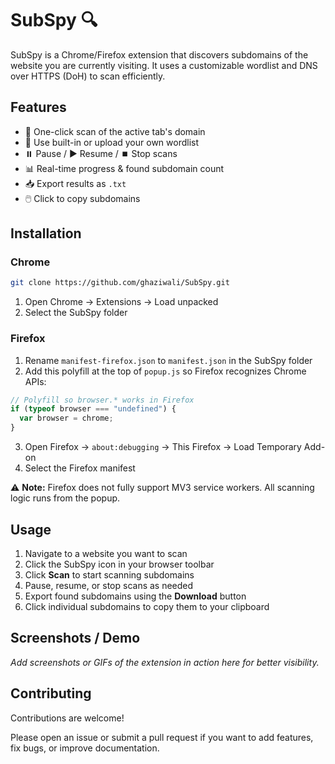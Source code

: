 # SubSpy 🔍


SubSpy is a Chrome/Firefox extension that discovers subdomains of the website you are currently visiting. It uses a customizable wordlist and DNS over HTTPS (DoH) to scan efficiently.

## Features

- 🚀 One-click scan of the active tab's domain  
- 📂 Use built-in or upload your own wordlist  
- ⏸️ Pause / ▶️ Resume / ⏹️ Stop scans  
- 📊 Real-time progress & found subdomain count  
- 📥 Export results as `.txt`  
- 🖱️ Click to copy subdomains  

## Installation

### Chrome

```bash
git clone https://github.com/ghaziwali/SubSpy.git
```

1. Open Chrome → Extensions → Load unpacked
2. Select the SubSpy folder

### Firefox

1. Rename `manifest-firefox.json` to `manifest.json` in the SubSpy folder
2. Add this polyfill at the top of `popup.js` so Firefox recognizes Chrome APIs:

```javascript
// Polyfill so browser.* works in Firefox
if (typeof browser === "undefined") {
  var browser = chrome;
}
```

3. Open Firefox → `about:debugging` → This Firefox → Load Temporary Add-on
4. Select the Firefox manifest

⚠️ **Note:** Firefox does not fully support MV3 service workers. All scanning logic runs from the popup.

## Usage

1. Navigate to a website you want to scan
2. Click the SubSpy icon in your browser toolbar
3. Click **Scan** to start scanning subdomains
4. Pause, resume, or stop scans as needed
5. Export found subdomains using the **Download** button
6. Click individual subdomains to copy them to your clipboard

## Screenshots / Demo

*Add screenshots or GIFs of the extension in action here for better visibility.*

## Contributing

Contributions are welcome!

Please open an issue or submit a pull request if you want to add features, fix bugs, or improve documentation.
